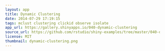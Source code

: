 ```yaml
---
layout: app
title: Dynamic Clustering
date: 2014-07-29 17:19:15
tags: mclust clustering clickid observe isolate
app_url: https://gallery.shinyapps.io/040-dynamic-clustering
source_url: https://github.com/rstudio/shiny-examples/tree/master/040-dynamic-clustering
license: MIT
thumbnail: dynamic-clustering.png
---
```

